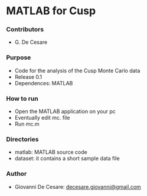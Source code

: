 # MATLAB for Cusp #

### Contributors ###
* G. De Cesare

### Purpose ###

* Code for the analysis of the Cusp Monte Carlo data
* Release 0.1
* Dependences: MATLAB

### How to run ###

* Open the MATLAB application on your pc
* Eventually edit mc. file
* Run mc.m 

### Directories ###
* matlab: MATLAB source code
* dataset: it contains a short sample data file

### Author ###

* Giovanni De Cesare: decesare.giovanni@gmail.com